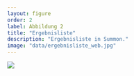 ```yaml
---
layout: figure
order: 2
label: Abbildung 2
title: "Ergebnisliste"
description: "Ergebnisliste in Summon."
image: "data/ergebnisliste_web.jpg"
---
```

<img src="{{ site.baseurl }}/data/ergebnisliste_web.jpg">
